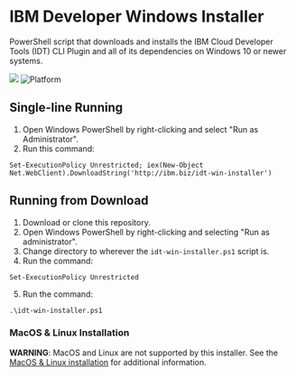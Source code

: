 # IBM Developer Windows Installer

PowerShell script that downloads and installs the IBM Cloud Developer Tools (IDT) CLI Plugin and all of its dependencies on Windows 10 or newer systems.  

[![](https://img.shields.io/badge/bluemix-powered-blue.svg)](https://bluemix.net)
![Platform](https://img.shields.io/badge/platform-PowerShell-lightgrey.svg?style=flat)

## Single-line Running

1. Open Windows PowerShell by right-clicking and select "Run as Administrator".
2. Run this command:
```
Set-ExecutionPolicy Unrestricted; iex(New-Object Net.WebClient).DownloadString('http://ibm.biz/idt-win-installer')
```

## Running from Download

1. Download or clone this repository.
2. Open Windows PowerShell by right-clicking and selecting "Run as administrator".
3. Change directory to wherever the `idt-win-installer.ps1` script is.
4. Run the command:
```
Set-ExecutionPolicy Unrestricted
```
5. Run the command:
```
.\idt-win-installer.ps1
```


### MacOS &amp; Linux Installation

**WARNING**: MacOS and Linux are not supported by this installer.  See the [MacOS &amp; Linux installation](../linux-installer/README.md) for additional information.
